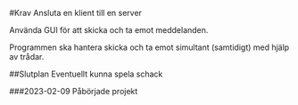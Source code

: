 #Krav
Ansluta en klient till en server

Använda GUI för att skicka och ta emot meddelanden.

Programmen ska hantera skicka och ta emot simultant (samtidigt) med hjälp av trådar.

##Slutplan
Eventuellt kunna spela schack

###2023-02-09
Påbörjade projekt